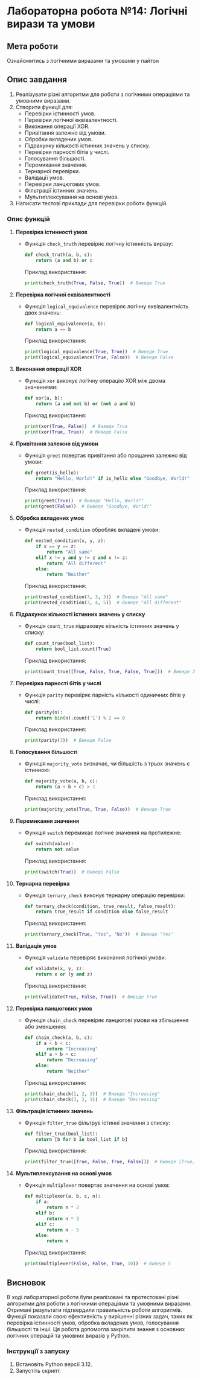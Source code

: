 # Лабораторна робота №14: Логічні вирази та умови
## Мета роботи
Ознайомитись з логічними виразами та умовами у пайтон

## Опис завдання
1. Реалізувати різні алгоритми для роботи з логічними операціями та умовними виразами.
2. Створити функції для:
   - Перевірки істинності умов.
   - Перевірки логічної еквівалентності.
   - Виконання операції XOR.
   - Привітання залежно від умови.
   - Обробки вкладених умов.
   - Підрахунку кількості істинних значень у списку.
   - Перевірки парності бітів у числі.
   - Голосування більшості.
   - Перемикання значення.
   - Тернарної перевірки.
   - Валідації умов.
   - Перевірки ланцюгових умов.
   - Фільтрації істинних значень.
   - Мультиплексування на основі умов.
3. Написати тестові приклади для перевірки роботи функцій.

### Опис функцій
1. **Перевірка істинності умов**
   - Функція `check_truth` перевіряє логічну істинність виразу:
     ```python
     def check_truth(a, b, c):
         return (a and b) or c
     ```
     Приклад використання:
     ```python
     print(check_truth(True, False, True))  # Виведе True
     ```

2. **Перевірка логічної еквівалентності**
   - Функція `logical_equivalence` перевіряє логічну еквівалентність двох значень:
     ```python
     def logical_equivalence(a, b):
         return a == b
     ```
     Приклад використання:
     ```python
     print(logical_equivalence(True, True))  # Виведе True
     print(logical_equivalence(True, False))  # Виведе False
     ```

3. **Виконання операції XOR**
   - Функція `xor` виконує логічну операцію XOR між двома значеннями:
     ```python
     def xor(a, b):
         return (a and not b) or (not a and b)
     ```
     Приклад використання:
     ```python
     print(xor(True, False))  # Виведе True
     print(xor(True, True))  # Виведе False
     ```

4. **Привітання залежно від умови**
   - Функція `greet` повертає привітання або прощання залежно від умови:
     ```python
     def greet(is_hello):
         return "Hello, World!" if is_hello else "Goodbye, World!"
     ```
     Приклад використання:
     ```python
     print(greet(True))  # Виведе "Hello, World!"
     print(greet(False))  # Виведе "Goodbye, World!"
     ```

5. **Обробка вкладених умов**
   - Функція `nested_condition` обробляє вкладені умови:
     ```python
     def nested_condition(x, y, z):
         if x == y == z:
             return "All same"
         elif x != y and y != z and x != z:
             return "All different"
         else:
             return "Neither"
     ```
     Приклад використання:
     ```python
     print(nested_condition(3, 3, 3))  # Виведе "All same"
     print(nested_condition(3, 4, 5))  # Виведе "All different"
     ```

6. **Підрахунок кількості істинних значень у списку**
   - Функція `count_true` підраховує кількість істинних значень у списку:
     ```python
     def count_true(bool_list):
         return bool_list.count(True)
     ```
     Приклад використання:
     ```python
     print(count_true([True, False, True, False, True]))  # Виведе 3
     ```

7. **Перевірка парності бітів у числі**
   - Функція `parity` перевіряє парність кількості одиничних бітів у числі:
     ```python
     def parity(n):
         return bin(n).count('1') % 2 == 0
     ```
     Приклад використання:
     ```python
     print(parity(3))  # Виведе False
     ```

8. **Голосування більшості**
   - Функція `majority_vote` визначає, чи більшість з трьох значень є істинною:
     ```python
     def majority_vote(a, b, c):
         return (a + b + c) > 1
     ```
     Приклад використання:
     ```python
     print(majority_vote(True, True, False))  # Виведе True
     ```

9. **Перемикання значення**
   - Функція `switch` перемикає логічне значення на протилежне:
     ```python
     def switch(value):
         return not value
     ```
     Приклад використання:
     ```python
     print(switch(True))  # Виведе False
     ```

10. **Тернарна перевірка**
    - Функція `ternary_check` виконує тернарну операцію перевірки:
      ```python
      def ternary_check(condition, true_result, false_result):
          return true_result if condition else false_result
      ```
      Приклад використання:
      ```python
      print(ternary_check(True, "Yes", "No"))  # Виведе "Yes"
      ```

11. **Валідація умов**
    - Функція `validate` перевіряє виконання логічної умови:
      ```python
      def validate(x, y, z):
          return x or (y and z)
      ```
      Приклад використання:
      ```python
      print(validate(True, False, True))  # Виведе True
      ```

12. **Перевірка ланцюгових умов**
    - Функція `chain_check` перевіряє ланцюгові умови на збільшення або зменшення:
      ```python
      def chain_check(a, b, c):
          if a < b < c:
              return "Increasing"
          elif a > b > c:
              return "Decreasing"
          else:
              return "Neither"
      ```
      Приклад використання:
      ```python
      print(chain_check(1, 2, 3))  # Виведе "Increasing"
      print(chain_check(3, 2, 1))  # Виведе "Decreasing"
      ```

13. **Фільтрація істинних значень**
    - Функція `filter_true` фільтрує істинні значення з списку:
      ```python
      def filter_true(bool_list):
          return [b for b in bool_list if b]
      ```
      Приклад використання:
      ```python
      print(filter_true([True, False, True, False]))  # Виведе [True, True]
      ```

14. **Мультиплексування на основі умов**
    - Функція `multiplexer` повертає значення на основі умов:
      ```python
      def multiplexer(a, b, c, n):
          if a:
              return n * 2
          elif b:
              return n * 3
          elif c:
              return n - 5
          else:
              return n
      ```
      Приклад використання:
      ```python
      print(multiplexer(False, False, True, 10))  # Виведе 5
      ```

## Висновок

В ході лабораторної роботи були реалізовані та протестовані різні алгоритми для роботи з логічними операціями та умовними виразами. Отримані результати підтвердили правильність роботи алгоритмів. Функції показали свою ефективність у вирішенні різних задач, таких як перевірка істинності умов, обробка вкладених умов, голосування більшості та інші. Ця робота допомогла закріпити знання з основних логічних операцій та умовних виразів у Python.

### Інструкції з запуску
1. Встановіть Python версії 3.12.
2. Запустіть скрипт.
